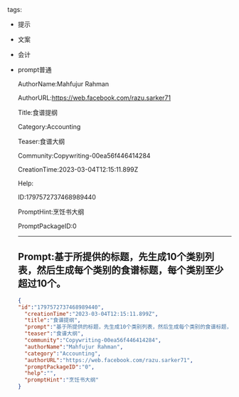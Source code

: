  tags: 
- 提示
- 文案
- 会计
- prompt普通

  AuthorName:Mahfujur Rahman

  AuthorURL:https://web.facebook.com/razu.sarker71

  Title:食谱提纲

  Category:Accounting

  Teaser:食谱大纲

  Community:Copywriting-00ea56f446414284

  CreationTime:2023-03-04T12:15:11.899Z

  Help:

  ID:1797572737468989440

  PromptHint:烹饪书大纲

  PromptPackageID:0

  ---

  ## Prompt:基于所提供的标题，先生成10个类别列表，然后生成每个类别的食谱标题，每个类别至少超过10个。

  ```json
  {
  "id":"1797572737468989440",
    "creationTime":"2023-03-04T12:15:11.899Z",
    "title":"食谱提纲",
    "prompt":"基于所提供的标题，先生成10个类别列表，然后生成每个类别的食谱标题，每个类别至少超过10个。",
    "teaser":"食谱大纲",
    "community":"Copywriting-00ea56f446414284",
    "authorName":"Mahfujur Rahman",
    "category":"Accounting",
    "authorURL":"https://web.facebook.com/razu.sarker71",
    "promptPackageID":"0",
    "help":"",
    "promptHint":"烹饪书大纲"
  }
  ```
